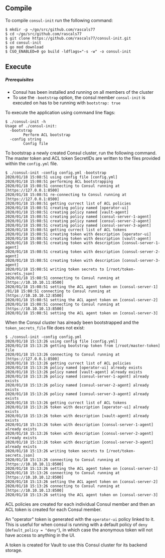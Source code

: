 ## Compile

To compile ```consul-init``` run the following command:

```
$ mkdir -p ~/go/src/github.com/rascals77
$ cd ~/go/src/github.com/rascals77
$ git clone https://github.com/rascals77/consul-init.git
$ cd consul-init
$ go mod download
$ CGO_ENABLED=0 go build -ldflags="-s -w" -o consul-init
```

## Execute

##### Prerequisites

- Consul has been installed and running on all members of the cluster
- To use the ```-bootstrap``` option, the consul member ```consul-init``` is executed on has to be running with ```bootstrap: true```

To execute the application using command line flags:

```
$ ./consul-init -h
Usage of ./consul-init:
  -bootstrap
    	Perform ACL bootstrap
  -config string
    	Config file
```

To bootstrap a newly created Consul cluster, run the following command.  The master token and ACL token SecretIDs are written to the files provided within the ```config.yml``` file.

```
$ ./consul-init -config config.yml -bootstrap
2020/01/18 15:08:51 using config file [config.yml]
2020/01/18 15:08:51 performing ACL bootstrapping
2020/01/18 15:08:51 connecting to Consul running at [https://127.0.0.1:8500]
2020/01/18 15:08:51 re-connecting to Consul running at [https://127.0.0.1:8500]
2020/01/18 15:08:51 getting currect list of ACL policies
2020/01/18 15:08:51 creating policy named [operator-ui]
2020/01/18 15:08:51 creating policy named [vault-agent]
2020/01/18 15:08:51 creating policy named [consul-server-1-agent]
2020/01/18 15:08:51 creating policy named [consul-server-2-agent]
2020/01/18 15:08:51 creating policy named [consul-server-3-agent]
2020/01/18 15:08:51 getting currect list of ACL tokens
2020/01/18 15:08:51 creating token with description [operator-ui]
2020/01/18 15:08:51 creating token with description [vault-agent]
2020/01/18 15:08:51 creating token with description [consul-server-1-agent]
2020/01/18 15:08:51 creating token with description [consul-server-2-agent]
2020/01/18 15:08:51 creating token with description [consul-server-3-agent]
2020/01/18 15:08:51 writing token secrets to [/root/token-secrets.json]
2020/01/18 15:08:51 connecting to Consul running at [https://10.10.10.11:8500]
2020/01/18 15:08:51 setting the ACL agent token on [consul-server-1]
/01/18 15:08:51 connecting to Consul running at [https://10.10.10.12:8500]
2020/01/18 15:08:51 setting the ACL agent token on [consul-server-2]
2020/01/18 15:08:51 connecting to Consul running at [https://10.10.10.13:8500]
2020/01/18 15:08:51 setting the ACL agent token on [consul-server-3]
```

When the Consul cluster has already been bootstrapped and the ```token_secrets_file``` file does not exist:

```
$ ./consul-init -config config.yml
2020/01/18 15:13:26 using config file [config.yml]
2020/01/18 15:13:26 getting bootstrap token from [/root/master-token] file
2020/01/18 15:13:26 connecting to Consul running at [https://127.0.0.1:8500]
2020/01/18 15:13:26 getting currect list of ACL policies
2020/01/18 15:13:26 policy named [operator-ui] already exists
2020/01/18 15:13:26 policy named [vault-agent] already exists
2020/01/18 15:13:26 policy named [consul-server-1-agent] already exists
2020/01/18 15:13:26 policy named [consul-server-2-agent] already exists
2020/01/18 15:13:26 policy named [consul-server-3-agent] already exists
2020/01/18 15:13:26 getting currect list of ACL tokens
2020/01/18 15:13:26 token with description [operator-ui] already exists
2020/01/18 15:13:26 token with description [vault-agent] already exists
2020/01/18 15:13:26 token with description [consul-server-1-agent] already exists
2020/01/18 15:13:26 token with description [consul-server-2-agent] already exists
2020/01/18 15:13:26 token with description [consul-server-3-agent] already exists
2020/01/18 15:13:26 writing token secrets to [/root/token-secrets.json]
2020/01/18 15:13:26 connecting to Consul running at [https://10.10.10.11:8500]
2020/01/18 15:13:26 setting the ACL agent token on [consul-server-1]
2020/01/18 15:13:26 connecting to Consul running at [https://10.10.10.12:8500]
2020/01/18 15:13:26 setting the ACL agent token on [consul-server-2]
2020/01/18 15:13:26 connecting to Consul running at [https://10.10.10.13:8500]
2020/01/18 15:13:26 setting the ACL agent token on [consul-server-3]
```

ACL policies are created for each individual Consul member and then an ACL token is created for each Consul member.

An "operator" token is generated with the ```operator-ui``` policy linked to it.  This is useful for when consul is running with a default policy of ```deny``` (```default_policy = "deny"```), in which case the anonymous token will not have access to anything in the UI.

A token is created for Vault to use this Consul cluster for its backend storage.

